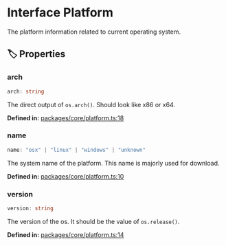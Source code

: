# Interface Platform

The platform information related to current operating system.
## 🏷️ Properties

### arch

```ts
arch: string
```
The direct output of ``os.arch()``. Should look like x86 or x64.
<p style="font-size: 14px; color: var(--vp-c-text-2)">
<strong>Defined in:</strong> <a href="https://github.com/voxelum/minecraft-launcher-core-node/blob/master/packages/core/platform.ts#L18" target="_blank" rel="noreferrer">packages/core/platform.ts:18</a>
</p>


### name

```ts
name: "osx" | "linux" | "windows" | "unknown"
```
The system name of the platform. This name is majorly used for download.
<p style="font-size: 14px; color: var(--vp-c-text-2)">
<strong>Defined in:</strong> <a href="https://github.com/voxelum/minecraft-launcher-core-node/blob/master/packages/core/platform.ts#L10" target="_blank" rel="noreferrer">packages/core/platform.ts:10</a>
</p>


### version

```ts
version: string
```
The version of the os. It should be the value of ``os.release()``.
<p style="font-size: 14px; color: var(--vp-c-text-2)">
<strong>Defined in:</strong> <a href="https://github.com/voxelum/minecraft-launcher-core-node/blob/master/packages/core/platform.ts#L14" target="_blank" rel="noreferrer">packages/core/platform.ts:14</a>
</p>


